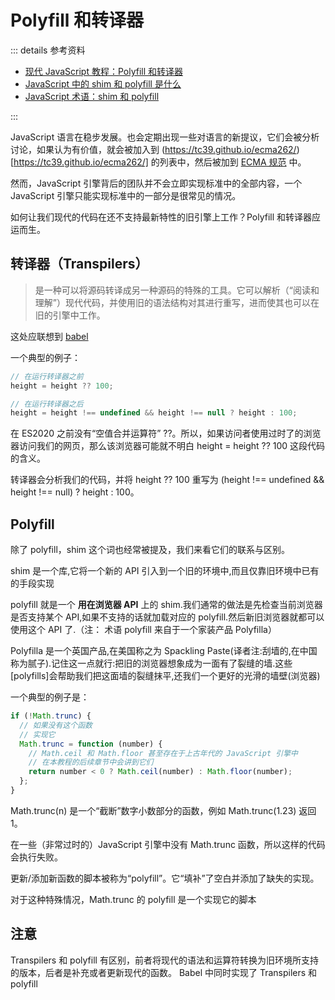 # Polyfill 和转译器

::: details 参考资料

- [现代 JavaScript 教程：Polyfill 和转译器](https://zh.javascript.info/polyfills)
- [JavaScript 中的 shim 和 polyfill 是什么](https://blog.csdn.net/YeShenLiaoSuiFeng/article/details/79266911)
- [JavaScript 术语：shim 和 polyfill](https://www.dandelioncloud.cn/article/details/1506259417409613826)

:::

JavaScript 语言在稳步发展。也会定期出现一些对语言的新提议，它们会被分析讨论，如果认为有价值，就会被加入到 (https://tc39.github.io/ecma262/)[https://tc39.github.io/ecma262/] 的列表中，然后被加到 [ECMA 规范](http://www.ecma-international.org/publications/standards/Ecma-262.htm) 中。

然而，JavaScript 引擎背后的团队并不会立即实现标准中的全部内容，一个 JavaScript 引擎只能实现标准中的一部分是很常见的情况。

如何让我们现代的代码在还不支持最新特性的旧引擎上工作？Polyfill 和转译器应运而生。

## 转译器（Transpilers）

> 是一种可以将源码转译成另一种源码的特殊的工具。它可以解析（“阅读和理解”）现代代码，并使用旧的语法结构对其进行重写，进而使其也可以在旧的引擎中工作。

这处应联想到 [babel](https://www.babeljs.cn/docs/)

一个典型的例子：

```js
// 在运行转译器之前
height = height ?? 100;

// 在运行转译器之后
height = height !== undefined && height !== null ? height : 100;
```

在 ES2020 之前没有“空值合并运算符” ??。所以，如果访问者使用过时了的浏览器访问我们的网页，那么该浏览器可能就不明白 height = height ?? 100 这段代码的含义。

转译器会分析我们的代码，并将 height ?? 100 重写为 (height !== undefined && height !== null) ? height : 100。

## Polyfill

除了 polyfill，shim 这个词也经常被提及，我们来看它们的联系与区别。

shim 是一个库,它将一个新的 API 引入到一个旧的环境中,而且仅靠旧环境中已有的手段实现

polyfill 就是一个 **用在浏览器 API** 上的 shim.我们通常的做法是先检查当前浏览器是否支持某个 API,如果不支持的话就加载对应的 polyfill.然后新旧浏览器就都可以使用这个 API 了.（注： 术语 polyfill 来自于一个家装产品 Polyfilla）

Polyfilla 是一个英国产品,在美国称之为 Spackling Paste(译者注:刮墙的,在中国称为腻子).记住这一点就行:把旧的浏览器想象成为一面有了裂缝的墙.这些[polyfills]会帮助我们把这面墙的裂缝抹平,还我们一个更好的光滑的墙壁(浏览器)

一个典型的例子是：

```js
if (!Math.trunc) {
  // 如果没有这个函数
  // 实现它
  Math.trunc = function (number) {
    // Math.ceil 和 Math.floor 甚至存在于上古年代的 JavaScript 引擎中
    // 在本教程的后续章节中会讲到它们
    return number < 0 ? Math.ceil(number) : Math.floor(number);
  };
}
```

Math.trunc(n) 是一个“截断”数字小数部分的函数，例如 Math.trunc(1.23) 返回 1。

在一些（非常过时的）JavaScript 引擎中没有 Math.trunc 函数，所以这样的代码会执行失败。

更新/添加新函数的脚本被称为“polyfill”。它“填补”了空白并添加了缺失的实现。

对于这种特殊情况，Math.trunc 的 polyfill 是一个实现它的脚本

## 注意

Transpilers 和 polyfill 有区别，前者将现代的语法和运算符转换为旧环境所支持的版本，后者是补充或者更新现代的函数。
Babel 中同时实现了 Transpilers 和 polyfill

<Vssue />

